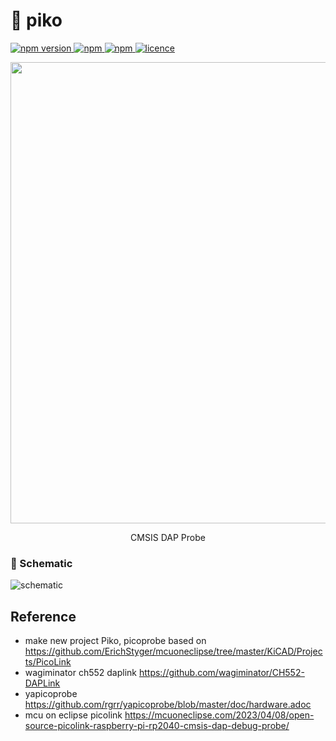 <h1>🐤 piko </h1>
<p>
  <a href="">
    <img alt="npm version" src="https://badgen.net/github/commits/ahsanu123/piko">
  </a>
  <a href="">
    <img alt="npm" src="https://badgen.net/github/contributors/ahsanu123/piko">
  </a>
  <a href="">
    <img alt="npm" src="https://badgen.net/github/branches/ahsanu123/piko">
  </a>
  <a href="https://github.com/ahsanu123/piko/blob/main/LICENSE">
    <img alt="licence" src="https://badgen.net/github/license/ahsanu123/piko">
  </a>
</p>

<p align="center">    
  <img width="1679" height="738" alt="image" src="https://github.com/user-attachments/assets/b34e94b8-6019-47bf-834d-d898f1074e11" />
</p>

<p align="center">CMSIS DAP Probe</p>

### 🧺 Schematic

![schematic](./documentation/PicoLink.svg)

## Reference

- make new project Piko, picoprobe based on https://github.com/ErichStyger/mcuoneclipse/tree/master/KiCAD/Projects/PicoLink
- wagiminator ch552 daplink https://github.com/wagiminator/CH552-DAPLink
- yapicoprobe https://github.com/rgrr/yapicoprobe/blob/master/doc/hardware.adoc
- mcu on eclipse picolink https://mcuoneclipse.com/2023/04/08/open-source-picolink-raspberry-pi-rp2040-cmsis-dap-debug-probe/
